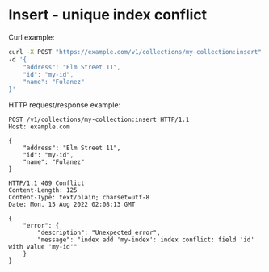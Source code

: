 # Insert - unique index conflict

Curl example:

```sh
curl -X POST "https://example.com/v1/collections/my-collection:insert" \
-d '{
    "address": "Elm Street 11",
    "id": "my-id",
    "name": "Fulanez"
}'
```


HTTP request/response example:

```http
POST /v1/collections/my-collection:insert HTTP/1.1
Host: example.com

{
    "address": "Elm Street 11",
    "id": "my-id",
    "name": "Fulanez"
}

HTTP/1.1 409 Conflict
Content-Length: 125
Content-Type: text/plain; charset=utf-8
Date: Mon, 15 Aug 2022 02:08:13 GMT

{
    "error": {
        "description": "Unexpected error",
        "message": "index add 'my-index': index conflict: field 'id' with value 'my-id'"
    }
}
```



